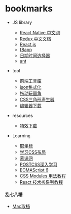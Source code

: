 bookmarks
============
- JS library
  - [React Native 中文网](https://reactnative.cn/)
  - [Redux 中文文档](http://cn.redux.js.org/index.html)
  - [React.js](http://reactjs.cn/react/index.html)
  - [f8app](https://github.com/fbsamples/f8app)
  - [日期时间选择器](http://www.bootcss.com/p/bootstrap-datetimepicker/)
  - [ant](https://ant.design/)
- tool
  - [前端工具库](http://www.qdfuns.com/tools.php?mod=regex)
  - [json格式化](http://sqlyun.cn/json/)
  - [拖动玩圆角](http://linxz.github.io/tianyizone/play-border-radius.html)
  - [CSS三角形產生器](http://apps.eky.hk/css-triangle-generator/zh-hant)
  - [编辑器下载](http://www.0daydown.com/?s=intellij+idea)

- resources
  - [特效下载](http://www.topitxy.com/template/js-index.html)

- Learning
  - [职坐标](http://www.zhizuobiao.com/)
  - [学习CSS布局](http://zh.learnlayout.com/toc.html)
  - [慕课网](http://www.imooc.com/)
  - [POSTCSS深入学习](http://www.w3cplus.com/blog/tags/517.html)
  - [ECMAScript 6](http://es6.ruanyifeng.com/)
  - [CSS Modules 用法教程](http://www.ruanyifeng.com/blog/2016/06/css_modules.html)
  - [React 技术栈系列教程](http://www.ruanyifeng.com/blog/2016/09/react-technology-stack.html)
  
#### 乱七八糟
* [Mac取档](http://unarchiver.c3.cx/)
